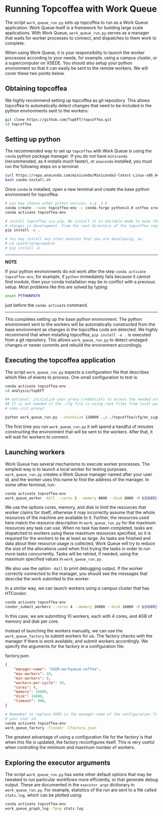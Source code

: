 # Running Topcoffea with Work Queue

The script `work_queue_run.py` sets up topcoffea to run as a Work Queue
application. Work Queue itself is a framework for building large scale
applications. With Work Queue, `work_queue_run.py` serves as a manager that
waits for worker processes to connect, and dispatches to them work to complete.

When using Work Queue, it is your responsibility to launch the worker processes
according to your needs, for example, using a campus cluster, or a
supercomputer on XSEDE. You should also setup your python environment so that
it can easily be sent to the remote workers. We will cover these two points
below.


## Obtaining topcoffea

We highly recommend setting up topcoffea as git repository. This allows
topcoffea to automatically detect changes that need to be included in the
python environments sent to the workers:

```sh
git clone https://github.com/TopEFT/topcoffea.git
cd topcoffea
```


## Setting up python

The recommended way to set up `topcoffea` with Work Queue is using the `conda`
python package manager. If you do not have `miniconda` (recommended, as it
installs much faster), or `anaconda` installed, you must run the following
steps on a terminal:

```sh
curl https://repo.anaconda.com/miniconda/Miniconda3-latest-Linux-x86_64.sh > conda-install.sh
bash conda-install.sh
```

Once `conda` is installed, open a new terminal and create the base python
environment for topcoffea:

```sh
# you may choose other python version, e.g. 3.8
conda create --name topcoffea-env -c conda-forge python=3.9 coffea xrootd ndcctools dill conda conda-pack
conda activate topcoffea-env

# install topcoffea via pip. We install it in editable mode to ease the test of
# changes in development. From the root directory of the topcoffea repository:
pip install -e .

# You may install any other modules that you are developing, as:
# cd /path/to/my/module
# pip install -e .
```

---
**NOTE**

If your python environments do not work after the step `conda activate
topcoffea-env`, for example, if `python` immediately fails because it cannot
find module, then your conda installation may be in conflict with a previous
setup. Most problems like this are solved by typing:

```sh
unset PYTHONPATH
```

just before the `conda activate` command.

---

This completes setting up the base python environment. The python environment
sent to the workers will be automatically constructed from the base environment
as changes in the topcoffea code are detected. We highly recommend that when
installing topcoffea, `pip install -e .` is executed from a git repository.
This allows `work_queue_run.py` to detect unstaged changes or newer commits and
rebuild the environment accordingly.


## Executing the topcoffea application

The script `work_queue_run.py` expects a configuration file that describes
which files of events to process. One small configuration to test is:


```sh
conda activate topcoffea-env
cd analysis/topEFT

## optional: initialize your proxy credentials to access the needed xrootd files.
## It is not needed if the .cfg file is using root files from local paths.
# voms-init-proxy2

python work_queue_run.py --chunksize 128000 ../../topcoffea/cfg/mc_signal_samples.cfg
```

The first time you run `work_queue_run.py` it will spend a handful of minutes
constructing the environment that will be sent to the workers. After that, it
will wait for workers to connect.


## Launching workers

Work Queue has several mechanisms to execute worker processes. The simplest way
is to launch a local worker for testing purposes. `work_queue_run.py` creates a
Work Queue manager named after your user id, and the worker uses this name to
find the address of the manager. In some other terminal, run:

```sh
conda activate topcoffea-env
work_queue_worker -dall --cores 1 --memory 8000 --disk 8000 -M ${USER}-workqueue-coffea
```

We use the options cores, memory, and disk to limit the resources that worker
claims for itself, otherwise it may incorrectly assume that the whole resources
of the machine are available to it. Further, the resources used here match the
resource description in `work_queue_run.py` for the maximum resources any task
can use. When no task has been completed, tasks are dispatched to workers using
these maximum resources specified, so it is required for the workers to be at
least as large.  As tasks are finished and data about their resource usage is
collected, Work Queue will try to reduce the size of the allocations used when
first trying the tasks in order to run more tasks concurrently. Tasks will be
retried, if needed, using the maximum specified values in `work_queue_run.py`.

We also use the option `-dall` to print debugging output. If the worker
correctly connected to the manager, you should see the messages that describe
the work submited to the worker.

In a similar way, we can launch workers using a campus cluster that has HTCondor:

```sh
conda activate topcoffea-env
condor_submit_workers --cores 4 --memory 16000 --disk 16000 -M ${USER}-workqueue-coffea 10
```

In this case, we are submitting 10 workers, each with 4 cores, and 4GB of
memory and disk per core.

Instead of launching the workers manually, we can use the `work_queue_factory`
to submit workers for us. The factory checks with the manager if there is work
available, and submit workers accordingly. We specify the arguments for the
factory in a configuration file:

factory.json
```json
{
    "manager-name": "USER-workqueue-coffea",
    "max-workers": 10,
    "min-workers": 0,
    "workers-per-cycle": 10,
    "cores": 4,
    "memory": 16000,
    "disk": 16000,
    "timeout": 900,
}
```


```sh
# Remember to replace USER in the manager-name of the configuration file with
# your user id.
conda activate topcoffea-env
work_queue_factory -Tcondor -Cfactory.json
```

The greatest advantage of using a configuration file for the factory is that
when this file is updated, the factory reconfigures itself. This is very useful
when controlling the minimum and maximum number of workers.


## Exploring the executor arguments

The script `work_queue_run.py` has some other default options that may be
tweaked to run particular workflows more efficiently, or that generate debug
output. These are documented in the `executor_args` dictionary in
`work_queue_run.py`. For example, statistics of the run are sent to a file
called `stats.log`, which can be plotted using:

```sh
conda activate topcoffea-env
work_queue_graph_log -Tpng stats.log
```

